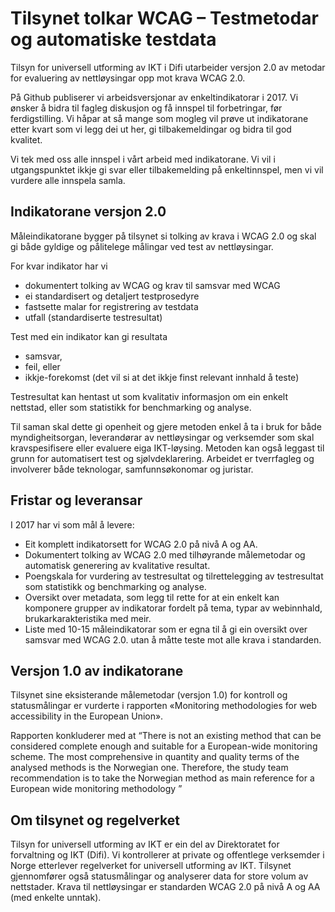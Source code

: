 
# Tilsynet tolkar WCAG – Testmetodar og automatiske testdata

Tilsyn for universell utforming av IKT i Difi utarbeider versjon 2.0 av metodar for evaluering av nettløysingar opp mot krava WCAG 2.0.

På Github publiserer vi arbeidsversjonar av enkeltindikatorar i 2017. Vi ønsker å bidra til fagleg diskusjon og få innspel til forbetringar, før ferdigstilling. Vi håpar at så mange som mogleg vil prøve ut indikatorane etter kvart som vi legg dei ut her, gi tilbakemeldingar og bidra til god kvalitet.

Vi tek med oss alle innspel i vårt arbeid med indikatorane. Vi vil i utgangspunktet ikkje gi svar eller tilbakemelding på enkeltinnspel, men vi vil vurdere alle innspela samla.

## Indikatorane versjon 2.0
Måleindikatorane bygger på tilsynet si tolking av krava i WCAG 2.0 og skal gi både gyldige og pålitelege målingar ved test av nettløysingar.

For kvar indikator har vi 
* dokumentert tolking av WCAG og krav til samsvar med WCAG
* ei standardisert og detaljert testprosedyre
* fastsette malar for registrering av testdata
* utfall (standardiserte testresultat)

Test med ein indikator kan gi resultata
* samsvar,
*	feil, eller
*	ikkje-forekomst (det vil si at det ikkje finst relevant innhald å teste)

Testresultat kan hentast ut som kvalitativ informasjon om ein enkelt nettstad, eller som statistikk for benchmarking og analyse. 

Til saman skal dette gi openheit og gjere metoden enkel å ta i bruk for både myndigheitsorgan, leverandørar av nettløysingar og verksemder som skal kravspesifisere eller evaluere eiga IKT-løysing. Metoden kan også leggast til grunn for automatisert test og sjølvdeklarering. Arbeidet er tverrfagleg og involverer både teknologar, samfunnsøkonomar og juristar.

## Fristar og leveransar
I 2017 har vi som mål å levere:
*	Eit komplett indikatorsett for WCAG 2.0 på nivå A og AA.
*	Dokumentert tolking av WCAG 2.0 med tilhøyrande målemetodar og automatisk generering av kvalitative resultat. 
*	Poengskala for vurdering av testresultat og tilrettelegging av testresultat som statistikk og benchmarking og analyse. 
*	Oversikt over metadata, som legg til rette for at ein enkelt kan komponere grupper av indikatorar fordelt på tema, typar av webinnhald, brukarkarakteristika med meir.
*	Liste med 10-15 måleindikatorar som er egna til å gi ein oversikt over samsvar med WCAG 2.0. utan å måtte teste mot alle krava i standarden. 

## Versjon 1.0 av indikatorane
Tilsynet sine eksisterande målemetodar (versjon 1.0) for kontroll og statusmålingar er vurderte i rapporten «Monitoring methodologies for web accessibility in the European Union».

Rapporten konkluderer med at “There is not an existing method that can be considered complete enough and suitable for a European-wide monitoring scheme. The most comprehensive in quantity and quality terms of the analysed methods is the Norwegian one. Therefore, the study team recommendation is to take the Norwegian method as main reference for a European wide monitoring methodology ”

## Om tilsynet og regelverket
Tilsyn for universell utforming av IKT er ein del av Direktoratet for forvaltning og IKT (Difi).
Vi kontrollerer at private og offentlege verksemder i Norge etterlever regelverket for universell utforming av IKT. Tilsynet gjennomfører også statusmålingar og analyserer data for store volum av nettstader. 
Krava til nettløysingar er standarden WCAG 2.0 på nivå A og AA (med enkelte unntak).

